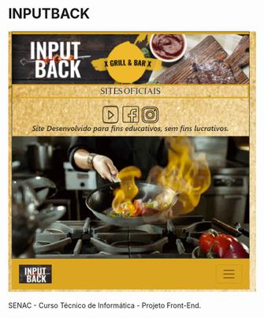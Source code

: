 # INPUTBACK

![print_screen_topo_index](https://github.com/jtn-san/inputback/blob/main/index_inputback.png)

SENAC - Curso Técnico de Informática - Projeto Front-End.
